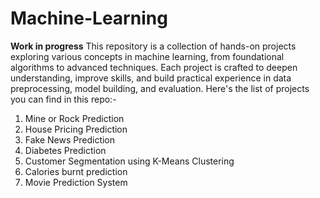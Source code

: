 # Machine-Learning
**Work in progress**
This repository is a collection of hands-on projects exploring various concepts in machine learning, from foundational algorithms to advanced techniques. Each project is crafted to deepen understanding, improve skills, and build practical experience in data preprocessing, model building, and evaluation.
Here's the list of projects you can find in this repo:-
1. Mine or Rock Prediction
2. House Pricing Prediction
3. Fake News Prediction
4. Diabetes Prediction
5. Customer Segmentation using K-Means Clustering
6. Calories burnt prediction
7. Movie Prediction System
